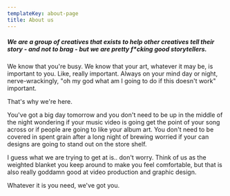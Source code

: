 ```yaml
---
templateKey: about-page
title: About us
---
```

##### **We are a group of creatives that exists to help other creatives tell their story - and not to brag - but we are pretty f*cking good storytellers.** 

We know that you're busy. We know that your art, whatever it may be, is important to you. Like, really important. Always on your mind day or night, nerve-wrackingly, "oh my god what am I going to do if this doesn't work" important.

That's why we're here.

You've got a big day tomorrow and you don't need to be up in the middle of the night wondering if your music video is going get the point of your song across or if people are going to like your album art. You don't need to be covered in spent grain after a long night of brewing worried if your can designs are going to stand out on the store shelf.

I guess what we are trying to get at is.. don't worry. Think of us as the weighted blanket you keep around to make you feel comfortable, but that is also really goddamn good at video production and graphic design.

Whatever it is you need, we've got you.
